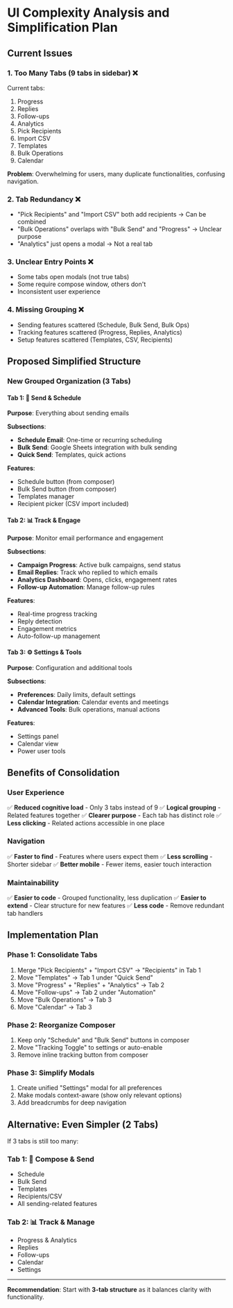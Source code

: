 # UI Complexity Analysis and Simplification Plan

## Current Issues

### 1. **Too Many Tabs (9 tabs in sidebar)** ❌
Current tabs:
1. Progress
2. Replies
3. Follow-ups
4. Analytics
5. Pick Recipients
6. Import CSV
7. Templates
8. Bulk Operations
9. Calendar

**Problem**: Overwhelming for users, many duplicate functionalities, confusing navigation.

### 2. **Tab Redundancy** ❌
- "Pick Recipients" and "Import CSV" both add recipients → Can be combined
- "Bulk Operations" overlaps with "Bulk Send" and "Progress" → Unclear purpose
- "Analytics" just opens a modal → Not a real tab

### 3. **Unclear Entry Points** ❌
- Some tabs open modals (not true tabs)
- Some require compose window, others don't
- Inconsistent user experience

### 4. **Missing Grouping** ❌
- Sending features scattered (Schedule, Bulk Send, Bulk Ops)
- Tracking features scattered (Progress, Replies, Analytics)
- Setup features scattered (Templates, CSV, Recipients)

## Proposed Simplified Structure

### New Grouped Organization (3 Tabs)

#### Tab 1: 📧 Send & Schedule
**Purpose**: Everything about sending emails

**Subsections**:
- **Schedule Email**: One-time or recurring scheduling
- **Bulk Send**: Google Sheets integration with bulk sending
- **Quick Send**: Templates, quick actions

**Features**:
- Schedule button (from composer)
- Bulk Send button (from composer)  
- Templates manager
- Recipient picker (CSV import included)

#### Tab 2: 📊 Track & Engage
**Purpose**: Monitor email performance and engagement

**Subsections**:
- **Campaign Progress**: Active bulk campaigns, send status
- **Email Replies**: Track who replied to which emails
- **Analytics Dashboard**: Opens, clicks, engagement rates
- **Follow-up Automation**: Manage follow-up rules

**Features**:
- Real-time progress tracking
- Reply detection
- Engagement metrics
- Auto-follow-up management

#### Tab 3: ⚙️ Settings & Tools
**Purpose**: Configuration and additional tools

**Subsections**:
- **Preferences**: Daily limits, default settings
- **Calendar Integration**: Calendar events and meetings
- **Advanced Tools**: Bulk operations, manual actions

**Features**:
- Settings panel
- Calendar view
- Power user tools

## Benefits of Consolidation

### User Experience
✅ **Reduced cognitive load** - Only 3 tabs instead of 9
✅ **Logical grouping** - Related features together
✅ **Clearer purpose** - Each tab has distinct role
✅ **Less clicking** - Related actions accessible in one place

### Navigation
✅ **Faster to find** - Features where users expect them
✅ **Less scrolling** - Shorter sidebar
✅ **Better mobile** - Fewer items, easier touch interaction

### Maintainability
✅ **Easier to code** - Grouped functionality, less duplication
✅ **Easier to extend** - Clear structure for new features
✅ **Less code** - Remove redundant tab handlers

## Implementation Plan

### Phase 1: Consolidate Tabs
1. Merge "Pick Recipients" + "Import CSV" → "Recipients" in Tab 1
2. Move "Templates" → Tab 1 under "Quick Send"
3. Move "Progress" + "Replies" + "Analytics" → Tab 2
4. Move "Follow-ups" → Tab 2 under "Automation"
5. Move "Bulk Operations" → Tab 3
6. Move "Calendar" → Tab 3

### Phase 2: Reorganize Composer
1. Keep only "Schedule" and "Bulk Send" buttons in composer
2. Move "Tracking Toggle" to settings or auto-enable
3. Remove inline tracking button from composer

### Phase 3: Simplify Modals
1. Create unified "Settings" modal for all preferences
2. Make modals context-aware (show only relevant options)
3. Add breadcrumbs for deep navigation

## Alternative: Even Simpler (2 Tabs)

If 3 tabs is still too many:

### Tab 1: 📧 Compose & Send
- Schedule
- Bulk Send
- Templates
- Recipients/CSV
- All sending-related features

### Tab 2: 📊 Track & Manage
- Progress & Analytics
- Replies
- Follow-ups
- Calendar
- Settings

---

**Recommendation**: Start with **3-tab structure** as it balances clarity with functionality.


